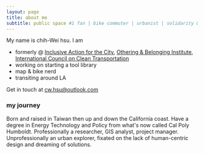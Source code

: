 ```yaml
---
layout: page
title: about me
subtitle: public space #1 fan | bike commuter | urbanist | solidarity & repair economy
---
```


My name is chih-Wei hsu. I am 

- formerly @ [Inclusive Action for the City](https://inclusiveaction.org), [Othering & Belonging Institute](https://belonging.berkeley.edu/), [International Council on Clean Transportation](https://theicct.org/)  
- working on starting a tool library  
- map & bike nerd  
- transiting around LA   


Get in touch at cw.hsu@outlook.com

### my journey

Born and raised in Taiwan then up and down the California coast. Have a degree in Energy Technology and Policy from what's now called Cal Poly Humboldt. Professionally a researcher, 
GIS analyst, project manager. Unprofessionally an urban explorer, fixated on the lack of human-centric design and dreaming of solutions.

